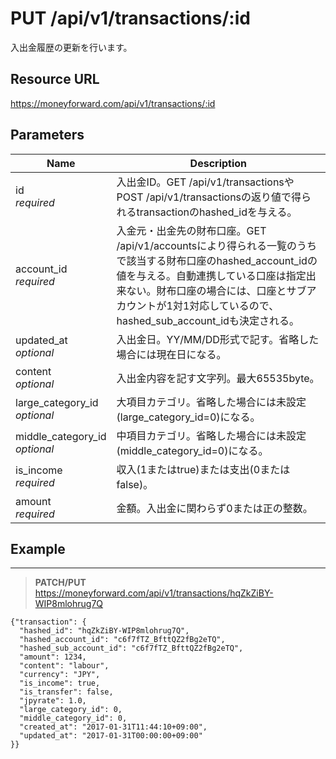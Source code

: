 # PUT /api/v1/transactions/:id

入出金履歴の更新を行います。

## Resource URL

https://moneyforward.com/api/v1/transactions/:id

## Parameters

Name | Description
-----------|------------------------
id <br> *required* | 入出金ID。GET /api/v1/transactionsやPOST /api/v1/transactionsの返り値で得られるtransactionのhashed_idを与える。
account_id <br> *required* | 入金元・出金先の財布口座。GET /api/v1/accountsにより得られる一覧のうちで該当する財布口座のhashed_account_idの値を与える。自動連携している口座は指定出来ない。財布口座の場合には、口座とサブアカウントが1対1対応しているので、hashed_sub_account_idも決定される。
updated_at <br> *optional* | 入出金日。YY/MM/DD形式で記す。省略した場合には現在日になる。
content <br> *optional* | 入出金内容を記す文字列。最大65535byte。
large_category_id <br> *optional* | 大項目カテゴリ。省略した場合には未設定(large_category_id=0)になる。
middle_category_id <br> *optional* | 中項目カテゴリ。省略した場合には未設定(middle_category_id=0)になる。
is_income <br> *required* | 収入(1またはtrue)または支出(0またはfalse)。
amount <br> *required* | 金額。入出金に関わらず0または正の整数。

## Example

***
> **PATCH/PUT** https://moneyforward.com/api/v1/transactions/hqZkZiBY-WIP8mlohrug7Q

    {"transaction": {
      "hashed_id": "hqZkZiBY-WIP8mlohrug7Q",
      "hashed_account_id": "c6f7fTZ_BfttQZ2fBg2eTQ",
      "hashed_sub_account_id": "c6f7fTZ_BfttQZ2fBg2eTQ",
      "amount": 1234,
      "content": "labour",
      "currency": "JPY",
      "is_income": true,
      "is_transfer": false,
      "jpyrate": 1.0,
      "large_category_id": 0,
      "middle_category_id": 0,
      "created_at": "2017-01-31T11:44:10+09:00",
      "updated_at": "2017-01-31T00:00:00+09:00"
    }}

